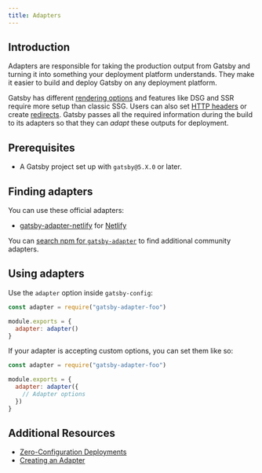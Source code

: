 ```yaml
---
title: Adapters
---
```


## Introduction

Adapters are responsible for taking the production output from Gatsby and turning it into something your deployment platform understands. They make it easier to build and deploy Gatsby on any deployment platform.

Gatsby has different [rendering options](/docs/conceptual/rendering-options/) and features like DSG and SSR require more setup than classic SSG. Users can also set [HTTP headers](/docs/how-to/previews-deploys-hosting/headers/) or create [redirects](/docs/reference/config-files/actions/#createRedirect). Gatsby passes all the required information during the build to its adapters so that they can _adapt_ these outputs for deployment.

## Prerequisites

- A Gatsby project set up with `gatsby@5.X.0` or later.

## Finding adapters

You can use these official adapters:

- [gatsby-adapter-netlify](https://github.com/gatsbyjs/gatsby/tree/master/packages/gatsby-adapter-netlify) for [Netlify](https://www.netlify.com/)

You can [search npm for `gatsby-adapter`](https://www.npmjs.com/search?q=gatsby-adapter-) to find additional community adapters.

## Using adapters

Use the `adapter` option inside `gatsby-config`:

```js:title=gatsby-config.js
const adapter = require("gatsby-adapter-foo")

module.exports = {
  adapter: adapter()
}
```

If your adapter is accepting custom options, you can set them like so:

```js:title=gatsby-config.js
const adapter = require("gatsby-adapter-foo")

module.exports = {
  adapter: adapter({
    // Adapter options
  })
}
```

## Additional Resources

- [Zero-Configuration Deployments](/docs/how-to/previews-deploys-hosting/zero-configuration-deployments/)
- [Creating an Adapter](/docs/how-to/previews-deploys-hosting/creating-an-adapter/)

